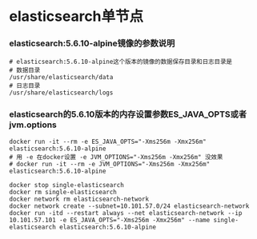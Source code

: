 # elasticsearch单节点

### elasticsearch:5.6.10-alpine镜像的参数说明
```
# elasticsearch:5.6.10-alpine这个版本的镜像的数据保存目录和日志目录是
# 数据目录
/usr/share/elasticsearch/data
# 日志目录
/usr/share/elasticsearch/logs
```

### elasticsearch的5.6.10版本的内存设置参数ES_JAVA_OPTS或者jvm.options
```
docker run -it --rm -e ES_JAVA_OPTS="-Xms256m -Xmx256m" elasticsearch:5.6.10-alpine
# 用 -e 在docker设置 -e JVM_OPTIONS="-Xms256m -Xmx256m" 没效果
# docker run -it --rm -e JVM_OPTIONS="-Xms256m -Xmx256m" elasticsearch:5.6.10-alpine
```

```
docker stop single-elasticsearch
docker rm single-elasticsearch
docker network rm elasticsearch-network
docker network create --subnet=10.101.57.0/24 elasticsearch-network
docker run -itd --restart always --net elasticsearch-network --ip 10.101.57.101 -e ES_JAVA_OPTS="-Xms256m -Xmx256m" --name single-elasticsearch elasticsearch:5.6.10-alpine
```